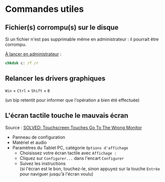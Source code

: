 # Commandes utiles

## Fichier(s) corrompu(s) sur le disque

Si un fichier n'est pas supprimable même en administrateur : il pourrait être corrompu.

[À lancer en administrateur](../RaccourcisClavier.md#Lancer-le-cmd-en-administrateur) :

```cmd
chkdsk c: /f /r
```

## Relancer les drivers graphiques

`Win` + `Ctrl` + `Shift` + `B`

(un bip retentit pour informer que l'opération a bien été effectuée)

## L'écran tactile touche le mauvais écran

Source : [SOLVED: Touchscreen Touches Go To The Wrong Monitor](https://www.urtech.ca/2014/04/solved-touchscreen-touches-go-to-the-wrong-monitor/)

- Panneau de configuration
- Matériel et audio
- Paramètres du Tablet PC, catégorie `Options d'affichage`
  - Choisissez votre écran tactile avec `Affichage :`
  - Cliquez sur `Configurer...` dans l'encart `Configurer`
  - Suivez les instructions  
  (si l'écran est le bon, touchez-le, sinon appuyez sur la touche `Entrée` pour naviguer jusqu'à l'écran voulu)
